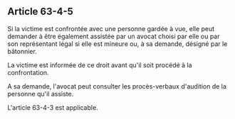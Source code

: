 Article 63-4-5
----
Si la victime est confrontée avec une personne gardée à vue, elle peut demander
à être également assistée par un avocat choisi par elle ou par son représentant
légal si elle est mineure ou, à sa demande, désigné par le bâtonnier.

La victime est informée de ce droit avant qu'il soit procédé à la confrontation.

A sa demande, l'avocat peut consulter les procès-verbaux d'audition de la
personne qu'il assiste.

L'article 63-4-3 est applicable.
